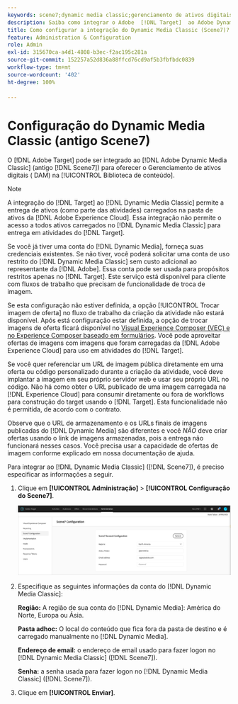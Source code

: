 ```yaml
---
keywords: scene7;dynamic media classic;gerenciamento de ativos digitais;ativos;dam;biblioteca de conteúdo;trocar imagem
description: Saiba como integrar o Adobe  [!DNL Target]  ao Adobe Dynamic Media Classic (antigo Scene7) para oferecer Gerenciamento de ativos digitais (DAM) na biblioteca de conteúdo.
title: Como configurar a integração do Dynamic Media Classic (Scene7)?
feature: Administration & Configuration
role: Admin
exl-id: 315670ca-a4d1-4808-b3ec-f2ac195c281a
source-git-commit: 152257a52d836a88ffcd76cd9af5b3fbfbdc0839
workflow-type: tm+mt
source-wordcount: '402'
ht-degree: 100%

---
```


# Configuração do Dynamic Media Classic (antigo Scene7)

O [!DNL Adobe Target] pode ser integrado ao [!DNL Adobe Dynamic Media Classic] (antigo [!DNL Scene7]) para oferecer o Gerenciamento de ativos digitais ( DAM) na [!UICONTROL Biblioteca de conteúdo].

>[!NOTE]
>
>A integração do [!DNL Target] ao [!DNL Dynamic Media Classic] permite a entrega de ativos (como parte das atividades) carregados na pasta de ativos da [!DNL Adobe Experience Cloud]. Essa integração não permite o acesso a todos ativos carregados no [!DNL Dynamic Media Classic] para entrega em atividades do [!DNL Target].

Se você já tiver uma conta do [!DNL Dynamic Media], forneça suas credenciais existentes. Se não tiver, você poderá solicitar uma conta de uso restrito do [!DNL Dynamic Media Classic] sem custo adicional ao representante da [!DNL Adobe]. Essa conta pode ser usada para propósitos restritos apenas no [!DNL Target]. Este serviço está disponível para cliente com fluxos de trabalho que precisam de funcionalidade de troca de imagem.

<!-- 
>[!NOTE]
>
>A restricted-use, free [!DNL Dynamic Media Classic] account for [!DNL Adobe Target] is no longer supported for new customers or new users. Existing sign-in credentials work as usual. 
-->

Se esta configuração não estiver definida, a opção [!UICONTROL Trocar imagem de oferta] no fluxo de trabalho da criação da atividade não estará disponível. Após está configuração estar definida, a opção de trocar imagens de oferta ficará disponível no  [Visual Experience Composer (VEC) e no Experience Composer baseado em formulários](/help/main/c-experiences/experiences.md#concept_A2E10F6AFB3D4AEAB6951EE14688848D). Você pode aproveitar ofertas de imagens com imagens que foram carregadas da [!DNL Adobe Experience Cloud] para uso em atividades do [!DNL Target].

Se você quer referenciar um URL de imagem pública diretamente em uma oferta ou código personalizado durante a criação da atividade, você deve implantar a imagem em seu próprio servidor web e usar seu próprio URL no código. Não há como obter o URL publicado de uma imagem carregada na [!DNL Experience Cloud] para consumir diretamente ou fora de workflows para construção do target usando o [!DNL Target]. Esta funcionalidade não é permitida, de acordo com o contrato.

Observe que o URL de armazenamento e os URLs finais de imagens publicadas do [!DNL Dynamic Media] são diferentes e você *NÃO* deve criar ofertas usando o link de imagens armazenadas, pois a entrega não funcionará nesses casos. Você precisa usar a capacidade de ofertas de imagem conforme explicado em nossa documentação de ajuda.

Para integrar ao [!DNL Dynamic Media Classic] ([!DNL Scene7]), é preciso especificar as informações a seguir.

1. Clique em **[!UICONTROL Administração]** > **[!UICONTROL Configuração do Scene7]**.

   ![Página do Scene7](/help/main/administrating-target/assets/scene7.png)

1. Especifique as seguintes informações da conta do [!DNL Dynamic Media Classic]:

   **Região:** A região de sua conta do [!DNL Dynamic Media]: América do Norte, Europa ou Ásia.

   **Pasta adhoc:** O local do conteúdo que fica fora da pasta de destino e é carregado manualmente no [!DNL Dynamic Media].

   **Endereço de email:** o endereço de email usado para fazer logon no [!DNL Dynamic Media Classic] ([!DNL Scene7]).

   **Senha:** a senha usada para fazer logon no [!DNL Dynamic Media Classic] ([!DNL Scene7]).

1. Clique em **[!UICONTROL Enviar]**.
